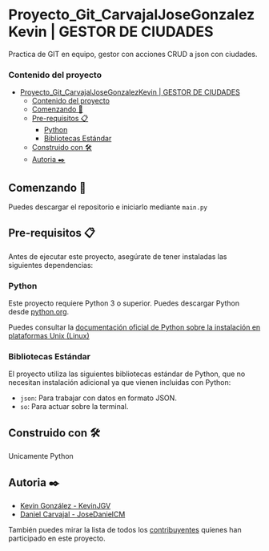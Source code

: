 # Proyecto_Git_CarvajalJoseGonzalezKevin | GESTOR DE CIUDADES

Practica de GIT en equipo, gestor con acciones CRUD a json con ciudades.

### Contenido del proyecto

- [Proyecto\_Git\_CarvajalJoseGonzalezKevin | GESTOR DE CIUDADES](#proyecto_git_carvajaljosegonzalezkevin--gestor-de-ciudades)
    - [Contenido del proyecto](#contenido-del-proyecto)
  - [Comenzando 🚀](#comenzando-)
  - [Pre-requisitos 📋](#pre-requisitos-)
    - [Python](#python)
    - [Bibliotecas Estándar](#bibliotecas-estándar)
  - [Construido con 🛠️](#construido-con-️)
  - [Autoria ✒️](#autoria-️)

## Comenzando 🚀

Puedes descargar el repositorio e iniciarlo mediante `main.py`

## Pre-requisitos 📋

Antes de ejecutar este proyecto, asegúrate de tener instaladas las siguientes dependencias:

### Python

Este proyecto requiere Python 3 o superior. Puedes descargar Python desde [python.org](https://www.python.org/downloads/).

Puedes consultar la [documentación oficial de Python sobre la instalación en plataformas Unix (Linux)](https://docs.python.org/3/using/unix.html)

### Bibliotecas Estándar

El proyecto utiliza las siguientes bibliotecas estándar de Python, que no necesitan instalación adicional ya que vienen incluidas con Python:

- `json`: Para trabajar con datos en formato JSON.
- `so`: Para actuar sobre la terminal.

## Construido con 🛠️

Unicamente Python 

## Autoria ✒️

* [Kevin González - KevinJGV](https://github.com/KevinJGV)
* [Daniel Carvajal - JoseDanielCM](https://github.com/JoseDanielCM)

También puedes mirar la lista de todos los [contribuyentes](https://github.com/KevinJGV/Proyecto_Git_CarvajalJoseGonzalezKevin/graphs/contributors) quíenes han participado en este proyecto.
